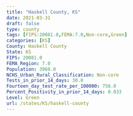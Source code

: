 ```yaml
---
title: "Haskell County, KS"
date: 2021-03-31
draft: false
type: county
tags: [FIPS:20081.0,FEMA:7.0,Non-core,Green]
categories: [KS]
County: Haskell County
State: KS
FIPS: 20081.0
FEMA_Region: 7.0
Population: 3968.0
NCHS_Urban_Rural_Classification: Non-core
Tests_in_prior_14_days: 30.0
Fourteen_day_test_rate_per_100000: 756.0
Percent_Positivity_in_prior_14_days: 0.033
Level: Green
url: /states/KS/haskell-county
---
```



